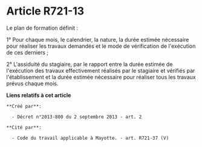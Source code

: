 # Article R721-13

Le plan de formation définit :

1° Pour chaque mois, le calendrier, la nature, la durée estimée nécessaire pour réaliser les travaux demandés et le mode de
vérification de l'exécution de ces derniers ;

2° L'assiduité du stagiaire, par le rapport entre la durée estimée de l'exécution des travaux effectivement réalisés par le
stagiaire et vérifiés par l'établissement et la durée estimée nécessaire pour réaliser tous les travaux prévus chaque mois.

**Liens relatifs à cet article**

	**Créé par**:

	  - Décret n°2013-800 du 2 septembre 2013 - art. 2

	**Cité par**:

	  - Code du travail applicable à Mayotte. - art. R721-37 (V)
